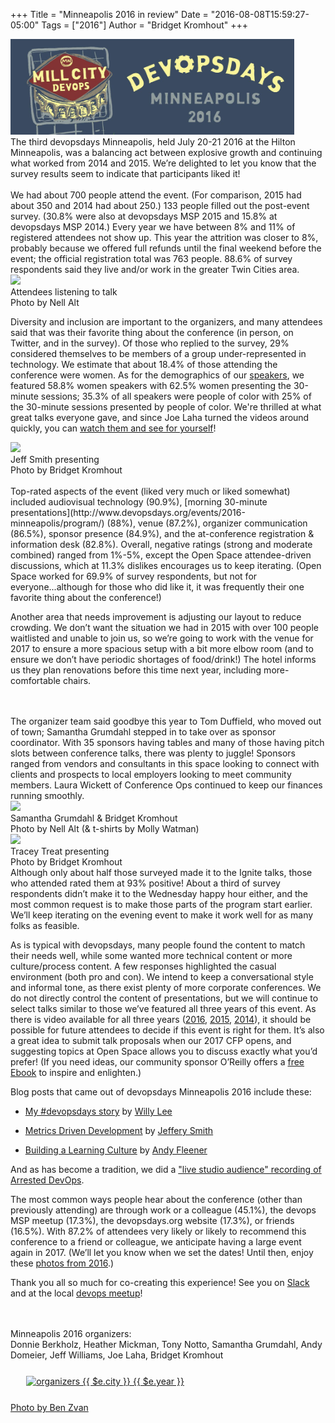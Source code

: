 +++
Title = "Minneapolis 2016 in review"
Date = "2016-08-08T15:59:27-05:00"
Tags = ["2016"]
Author = "Bridget Kromhout"
+++

<img src="https://raw.githubusercontent.com/devopsdays/devopsdays-web/master/static/events/2016-minneapolis/logo.png" style="max-width: 90%;" />

<br>


<div class = "row">

  <div class = "col-md-8">
The third devopsdays Minneapolis, held July 20-21 2016 at the Hilton Minneapolis, was a balancing act between explosive growth and continuing what worked from 2014 and 2015. We’re delighted to let you know that the survey results seem to indicate that participants liked it!
<br>
<br>
We had about 700 people attend the event. (For comparison, 2015 had about 350 and 2014 had about 250.) 133 people filled out the post-event survey. (30.8% were also at devopsdays MSP 2015 and 15.8% at devopsdays MSP 2014.) Every year we have between 8% and 11% of registered attendees not show up. This year the attrition was closer to 8%, probably because we offered full refunds until the final weekend before the event; the official registration total was 763 people. 88.6% of survey respondents said they live and/or work in the greater Twin Cities area.
  </div>

  <div class = "col-md-4">
    <a href="https://photos.google.com/u/3/share/AF1QipObly9yulZrV3jxVK3Q8FoytH0kGIO40gruyQtUNis7wHKyCaeOKYTMSTaoL7m68A/photo/AF1QipN8cvmyrLM7UMMIE5WYv5AIfnFArWxnVaJAS6Ha?key=M0xqTHYwd2M4aURvcFVZdGpHNGZjb2YybmVuSURR"><img src="https://lh3.googleusercontent.com/LRRWtSLLSQblSRiUJdcTUTXz1q4UONxjcJ_9Y0bt8uD9Lnd3Ubj8Debn72TK9NVZno5-USxsTH_UzcnzohTPq1O8O1OjWMpDwScZk4NCnnEolUeyAN9QvCbT5livlCNqzCiCwhnQbp2hcQT0Hw-BNH08ZQxgXOmF-WnNHUq0JIdO0kAsimk-eg6tgaeNDfJbx5tPymhGDkP19_1mCiFkknsEW_B-3WfAv1IOqftgxn9LsSrQHrxhX1sPhcSNTP8xWn9gV92OlkCi97xdfCxwVL86ypVTZIM3GGLeY-gOUkaa1GNJX4cT9zb1t76owRgnb5T4f2PPkDnldk2Xk26ygJwNzq8guoFAvwDHJ_njXbAk0CqZEobTakTD2uiPVx3iBXoiacrHbjK9a8aqbqwmeeJdf5odqxoAy4zkmRqkwvRBiGTvfvR6OwQ1Tb3dTIh6YHVVoz5GHPlRlzVTTlEoKUFRkNH0q77s_P52qMN1AScWENnAOkr3cw83i_0t2YvlQOJYLgi3OcPsEKJQl8lYzGzj_1a1-KP-SWIeSTM6LVDxiDnFSPChX3MLUcrTh4-tZXbZ4DGDfzt0pczs688TrmCPa3Aer98=w917-h610-no" style="max-width: 90%" /></a>
<br>
Attendees listening to talk
<br>
Photo by Nell Alt
  </div>

</div>


Diversity and inclusion are important to the organizers, and many attendees said that was their favorite thing about the conference (in person, on Twitter, and in the survey). Of those who replied to the survey, 29% considered themselves to be members of a group under-represented in technology. We estimate that about 18.4% of those attending the conference were women. As for the demographics of our [speakers](http://www.devopsdays.org/events/2016-minneapolis/speakers/ ), we featured 58.8% women speakers with 62.5% women presenting the 30-minute sessions; 35.3% of all speakers were people of color with 25% of the 30-minute sessions presented by people of color. We're thrilled at what great talks everyone gave, and since Joe Laha turned the videos around quickly, you can [watch them and see for yourself](http://www.devopsdays.org/events/2016-minneapolis/program/)!


<div class = "row">

  <div class = "col-md-4">
    <a href="https://photos.google.com/u/3/share/AF1QipObly9yulZrV3jxVK3Q8FoytH0kGIO40gruyQtUNis7wHKyCaeOKYTMSTaoL7m68A/photo/AF1QipOOtTJZgwOtyuxO9jzontLQKXnaXwjKYV7xv_BD?key=M0xqTHYwd2M4aURvcFVZdGpHNGZjb2YybmVuSURR"><img src="https://lh3.googleusercontent.com/8UESAp2m_wTiZzdOOIkXnF7813Y--H3twEAPNdU5nQZvBvM3nPfkCmEM1LooUka9M9-H2BfCEYTUoIxmnQHtQ0H8An0ibJm1N4XWlJ2-B-b7YhB2Q1dVgW_weNV4RTu4AjiM2Dyjnv_CSD2hHwX67PeUXMuXfIt9A_Hz5u2YHbAugfuYr4p5oQuJvdlKJhHSPCKM4KoU4_1VXLiRa-ruaToc6BD0RBI0AibFG_m2NomD2WlL6J8QpZyVtgOQdwhM2IzCbARrBs7rI3vpnrvu59-wpH3wwau5IBK34_Yg3TGAkcTlloha_QsPygxittc7w0_zkzs4FXqHZ87SkXoXhd_lwg4ELUya2ntMtYBM1gCAWXLxHZQ7N-_pa4TOBs8m_ivYnX0kJZgmzfabSDD2W6Q1lWGL39kEqYTMtHwhDDT8MBvTF3iOs2OSij00D4sOzMel9SwDRFVbgD1A8jxuvVSrTb34C_q7F8mQSAO95fvnWu5ihIOZLqLn5FCfPp_NMoX99Phbk9YH_pXFXPa1pMma9gqqPl8ne8hULmSRwnPKv7XAaUVzRB_RQRx-BvSZrRgqkoF3yrsBwGMxJgbrL6YDanCw1Wo=w892-h669-no" style="max-width: 90%" /></a>
<br>
Jeff Smith presenting
<br>
Photo by Bridget Kromhout
  </div>

  <div class = "col-md-8">
<br>
Top-rated aspects of the event (liked very much or liked somewhat) included audiovisual technology (90.9%), [morning 30-minute presentations](http://www.devopsdays.org/events/2016-minneapolis/program/) (88%), venue (87.2%), organizer communication (86.5%), sponsor presence (84.9%), and the at-conference registration & information desk (82.8%). Overall, negative ratings (strong and moderate combined) ranged from 1%-5%, except the Open Space attendee-driven discussions, which at 11.3% dislikes encourages us to keep iterating. (Open Space worked for 69.9% of survey respondents, but not for everyone...although for those who did like it, it was frequently their one favorite thing about the conference!)
  </div>
</div>

Another area that needs improvement is adjusting our layout to reduce crowding. We don’t want the situation we had in 2015 with over 100 people waitlisted and unable to join us, so we’re going to work with the venue for 2017 to ensure a more spacious setup with a bit more elbow room (and to ensure we don’t have periodic shortages of food/drink!) The hotel informs us they plan renovations before this time next year, including more-comfortable chairs.

<div class = "row">

  <div class = "col-md-8">
<br>
<br>
The organizer team said goodbye this year to Tom Duffield, who moved out of town; Samantha Grumdahl stepped in to take over as sponsor coordinator. With 35 sponsors having tables and many of those having pitch slots between conference talks, there was plenty to juggle! Sponsors ranged from vendors and consultants in this space looking to connect with clients and prospects to local employers looking to meet community members. Laura Wickett of Conference Ops continued to keep our finances running smoothly.
  </div>

  <div class = "col-md-4">
    <a href="https://photos.google.com/u/3/share/AF1QipObly9yulZrV3jxVK3Q8FoytH0kGIO40gruyQtUNis7wHKyCaeOKYTMSTaoL7m68A/photo/AF1QipNUHvhf42pCOXgJn6NOZCN8oXBNcl4FBWvgtqVO?key=M0xqTHYwd2M4aURvcFVZdGpHNGZjb2YybmVuSURR"><img src="https://lh3.googleusercontent.com/_2JXYR65v0wBOMhhUtCQx_GoQz35XhM7wsG3eqAkQqjWeXfDp2NMLqLOGz6HpFjivNECkOM7ICzElWgIUmhN7XXVRdYZ_9YPJPRpEzS4IJHaoABpCWfbIRvWlmZR72XXeogFP-c_hKb_Aocv_twfkH1ivBZ_Ui3JpkpYLjgJtbGkz0SukkALnkPC3Q83NhgrR3bffFefGtZ9Z0ncMoZJ3r3CXgOz3J86FG6iiGm3dkkZ37EHGj2_JMpSxDc1ep8YWleR9YuLI4M6eD4gJ3gIOopQYryADNv3zMeIzGv1O_Txy7cIsco7NAw5jJAcBhZmwOajNTbASj8pZH1fyi80QymOUX8CW1GGTxpaO8PXnTzsvPZ3pppk1ZzBZu1gnW5IKC3xMjRPRSf_Lp7SZSIWCjR16W2I6if4UuCZP67Y9g4GfunzUabj-zAZcYGU8IqfRjIyn14NJvXj3ZL_LFESoU1_mHsPdgwIXEjToW73gcrHLIbqyhv_or3fdGyoo87wu5MW0vgK4DnDp3YORo4xcaBFRMB1tD484vQGIbgqyWRh8Om6ZDKGcoEntwlKtMdQRQ6Dn2csIcbG_h18KUvVUERFOAM43NI=w640-h426-no" style="max-width: 90%" /></a>
<br>
Samantha Grumdahl & Bridget Kromhout
<br>
Photo by Nell Alt (& t-shirts by Molly Watman)
  </div>

</div>

<div class = "row">

  <div class = "col-md-4">
  <a href="https://photos.google.com/u/3/share/AF1QipObly9yulZrV3jxVK3Q8FoytH0kGIO40gruyQtUNis7wHKyCaeOKYTMSTaoL7m68A/photo/AF1QipMCVFDPVSFWvoLYPLgaD2bXVOpnoaT0RYEROtyt?key=M0xqTHYwd2M4aURvcFVZdGpHNGZjb2YybmVuSURR"><img src="https://lh3.googleusercontent.com/9r-Ol8_hxP46vQkEQquVpdprkMydX6e30mTz5jOtA_guD35Hl4vw9mEkH6iTdM2UFH7FMLM6vq6Qs43zWrQpTQrA_p1CG4CnrLeWGy5UZdY_a5pGhpGIOQSrTL6r5K79ONa7nOsXteGVBEUf4tZbOCFMO9PF3aUhOPT4e2T8tOjSnx9BBNiUzTp8V7LFADaB2yskPsOsu0ICO2oyEaD6KKcyWtj89ie3VOuDzeXnXDRCmZqU9V3uNRhkW-5nklMIpCGTRUEKZdbJE2503UDXZwwJJai7FySI5wNzBabBWoB6Byei7YGNw_mE_j--AxILxH37ihYMVWKEyOD2oGVAdw-9QKK9rrJ8bBVw0vBvi-9k26UwvTcgPxkjraXHA7miERqk3GtsecIokSe9ZFujlYblKyns4ikhM01tf_6XsOdd7KGhFq4pkvFFJRp1W-XS7jJNEoQSQNuI8FsmwlCkgKB9OUI-mvQaW2uUspVD86l7I2Scdxe2YX2Ssaf--7_WU1Wk7v3V0JEKzNCfUBDARZp7CUTQRlmCSmGo2xx8cGQgb0iLLJBipE_owyTxu_u6us259kefCIG7C4A2RhTK2bX5vmzFCdQ=w892-h669-no" style="max-width: 90%" /></a>
<br>
Tracey Treat presenting
<br>
Photo by Bridget Kromhout
  </div>

 <div class = "col-md-8">
Although only about half those surveyed made it to the Ignite talks, those who attended rated them at 93% positive! About a third of survey respondents didn’t make it to the Wednesday happy hour either, and the most common request is to make those parts of the program start earlier. We’ll keep iterating on the evening event to make it work well for as many folks as feasible.
  </div>
</div>


As is typical with devopsdays, many people found the content to match their needs well, while some wanted more technical content or more culture/process content. A few responses highlighted the casual environment (both pro and con). We intend to keep a conversational style and informal tone, as there exist plenty of more corporate conferences. We do not directly control the content of presentations, but we will continue to select talks similar to those we’ve featured all three years of this event. As there is video available for all three years ([2016](http://www.devopsdays.org/events/2016-minneapolis/program/), [2015](http://www.devopsdays.org/events/2015-minneapolis/program/), [2014](http://www.devopsdays.org/events/2014-minneapolis/program/)), it should be possible for future attendees to decide if this event is right for them. It’s also a great idea to submit talk proposals when our 2017 CFP opens, and suggesting topics at Open Space allows you to discuss exactly what you’d prefer! (If you need ideas, our community sponsor O’Reilly offers a [free Ebook](http://www.oreilly.com/pub/get/devops) to inspire and enlighten.)

Blog posts that came out of devopsdays Minneapolis 2016 include these:

* <a href="https://medium.com/@advicepig/my-devopsdays-story-b717acfd3f29#.dcf42kfdo">My #devopsdays story</a> by <a href="https://twitter.com/advicepig/status/755948233457672192">Willy Lee</a>

* <a href="https://medium.com/@jefferysmith/metrics-driven-development-db804bfdc2ac#.5w7gbch75">Metrics Driven Development</a> by <a href="https://twitter.com/DarkAndNerdy/status/756202765592825860">Jeffery Smith</a>

* <a href="http://www.codinginthecrease.com/news_article/show/675385">Building a Learning Culture</a> by <a href="https://twitter.com/andyfleener/status/760535919837351936">Andy Fleener</a>

And as has become a tradition, we did a <a href="https://www.arresteddevops.com/devopsdays-minneapolis-2016/">"live studio audience" recording of Arrested DevOps</a>.


The most common ways people hear about the conference (other than previously attending) are through work or a colleague (45.1%), the devops MSP meetup (17.3%), the devopsdays.org website (17.3%), or friends (16.5%). With 87.2% of attendees very likely or likely to recommend this conference to a friend or colleague, we anticipate having a large event again in 2017. (We’ll let you know when we set the dates! Until then, enjoy these [photos from 2016](https://goo.gl/photos/sQ3YjHUy6jaRMXcD9).)


Thank you all so much for co-creating this experience! See you on [Slack](http://www.devopsmsp.org/slack) and at the local [devops meetup](http://www.meetup.com/DevOps-Minneapolis/)!

<div class = "row">

  <div class = "col-md-8">

<br>
<br>
   Minneapolis 2016 organizers:
<br>
Donnie Berkholz, Heather Mickman, Tony Notto, Samantha Grumdahl, Andy Domeier, Jeff Williams, Joe Laha, Bridget Kromhout

  </div>

  <div class = "col-md-4">
    <a href="https://www.flickr.com/photos/ben-zvan-photography/28380977631/"><img alt="organizers {{ $e.city }} {{ $e.year }}" src="https://c8.staticflickr.com/9/8536/28380977631_caa7a404d9_z.jpg" style="max-width: 90%; margin:5%;" /></a>
<br>
<a href="https://www.flickr.com/photos/ben-zvan-photography/28380977631/">Photo by Ben Zvan</a>
  </div>



</div>
